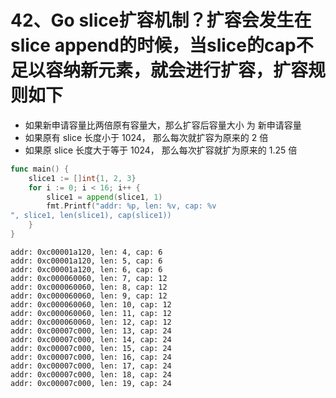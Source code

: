 # 42、Go slice扩容机制？扩容会发生在slice append的时候，当slice的cap不足以容纳新元素，就会进行扩容，扩容规则如下

- 如果新申请容量比两倍原有容量大，那么扩容后容量大小 为 新申请容量
- 如果原有 slice 长度小于 1024， 那么每次就扩容为原来的 2 倍
- 如果原 slice 长度大于等于 1024， 那么每次扩容就扩为原来的 1.25 倍

```go
func main() {
    slice1 := []int{1, 2, 3}
    for i := 0; i < 16; i++ {
        slice1 = append(slice1, 1)
        fmt.Printf("addr: %p, len: %v, cap: %v
", slice1, len(slice1), cap(slice1))
    }
}
```

```
addr: 0xc00001a120, len: 4, cap: 6
addr: 0xc00001a120, len: 5, cap: 6
addr: 0xc00001a120, len: 6, cap: 6
addr: 0xc000060060, len: 7, cap: 12
addr: 0xc000060060, len: 8, cap: 12
addr: 0xc000060060, len: 9, cap: 12
addr: 0xc000060060, len: 10, cap: 12
addr: 0xc000060060, len: 11, cap: 12
addr: 0xc000060060, len: 12, cap: 12
addr: 0xc00007c000, len: 13, cap: 24
addr: 0xc00007c000, len: 14, cap: 24
addr: 0xc00007c000, len: 15, cap: 24
addr: 0xc00007c000, len: 16, cap: 24
addr: 0xc00007c000, len: 17, cap: 24
addr: 0xc00007c000, len: 18, cap: 24
addr: 0xc00007c000, len: 19, cap: 24
```

